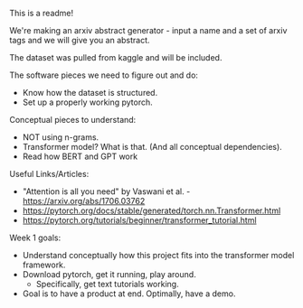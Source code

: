 This is a readme!

We're making an arxiv abstract generator - input a name and a set of arxiv tags and we will give you an abstract.

The dataset was pulled from kaggle and will be included.

The software pieces we need to figure out and do:

 - Know how the dataset is structured.
 - Set up a properly working pytorch.

Conceptual pieces to understand:

 - NOT using n-grams.
 - Transformer model? What is that. (And all conceptual dependencies).
 - Read how BERT and GPT work

Useful Links/Articles:
 - "Attention is all you need" by Vaswani et al. - https://arxiv.org/abs/1706.03762
 - https://pytorch.org/docs/stable/generated/torch.nn.Transformer.html
 - https://pytorch.org/tutorials/beginner/transformer_tutorial.html


Week 1 goals:
 - Understand conceptually how this project fits into the transformer model framework.
 - Download pytorch, get it running, play around.
 	- Specifically, get text tutorials working.
 - Goal is to have a product at end. Optimally, have a demo.
